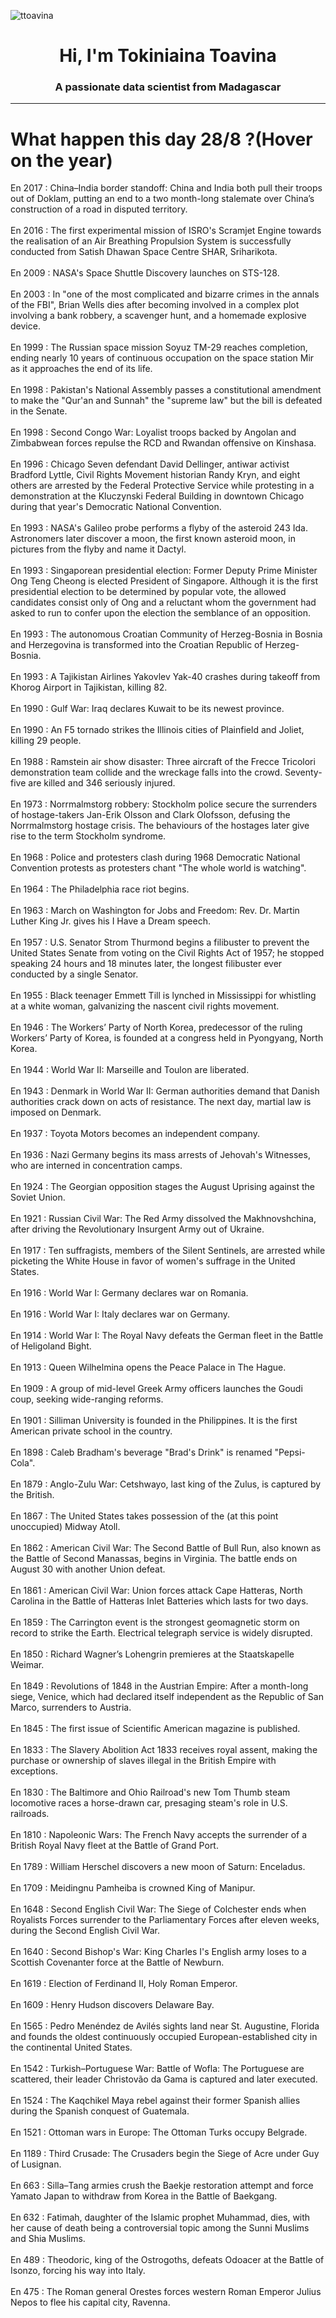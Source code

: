 
<p align="left"> <img src="https://komarev.com/ghpvc/?username=ttoavina&label=Profile%20views&color=0e75b6&style=flat" alt="ttoavina" /> </p>
<h1 align="center">Hi, I'm Tokiniaina Toavina</h1>
<h3 align="center">A passionate data scientist from Madagascar</h3>
    
<hr/>
<h1> What happen this day 28/8 ?(Hover on the year)</h1>

En 2017 : China–India border standoff: China and India both pull their troops out of Doklam, putting an end to a two month-long stalemate over China’s construction of a road in disputed territory.
<br/><br/>
En 2016 : The first experimental mission of ISRO's Scramjet Engine towards the realisation of an Air Breathing Propulsion System is successfully conducted from Satish Dhawan Space Centre SHAR, Sriharikota.
<br/><br/>
En 2009 : NASA's Space Shuttle Discovery launches on STS-128.
<br/><br/>
En 2003 : In "one of the most complicated and bizarre crimes in the annals of the FBI", Brian Wells dies after becoming involved in a complex plot involving a bank robbery, a scavenger hunt, and a homemade explosive device.
<br/><br/>
En 1999 : The Russian space mission Soyuz TM-29 reaches completion, ending nearly 10 years of continuous occupation on the space station Mir as it approaches the end of its life.
<br/><br/>
En 1998 : Pakistan's National Assembly passes a constitutional amendment to make the "Qur'an and Sunnah" the "supreme law" but the bill is defeated in the Senate.
<br/><br/>
En 1998 : Second Congo War: Loyalist troops backed by Angolan and Zimbabwean forces repulse the RCD and Rwandan offensive on Kinshasa.
<br/><br/>
En 1996 : Chicago Seven defendant David Dellinger, antiwar activist Bradford Lyttle, Civil Rights Movement historian Randy Kryn, and eight others are arrested by the Federal Protective Service while protesting in a demonstration at the Kluczynski Federal Building in downtown Chicago during that year's Democratic National Convention.
<br/><br/>
En 1993 : NASA's Galileo probe performs a flyby of the asteroid 243 Ida. Astronomers later discover a moon, the first known asteroid moon, in pictures from the flyby and name it Dactyl.
<br/><br/>
En 1993 : Singaporean presidential election: Former Deputy Prime Minister Ong Teng Cheong is elected President of Singapore. Although it is the first presidential election to be determined by popular vote, the allowed candidates consist only of Ong and a reluctant whom the government had asked to run to confer upon the election the semblance of an opposition.
<br/><br/>
En 1993 : The autonomous Croatian Community of Herzeg-Bosnia in Bosnia and Herzegovina is transformed into the Croatian Republic of Herzeg-Bosnia.
<br/><br/>
En 1993 : A Tajikistan Airlines Yakovlev Yak-40 crashes during takeoff from Khorog Airport in Tajikistan, killing 82.
<br/><br/>
En 1990 : Gulf War: Iraq declares Kuwait to be its newest province.
<br/><br/>
En 1990 : An F5 tornado strikes the Illinois cities of Plainfield and Joliet, killing 29 people.
<br/><br/>
En 1988 : Ramstein air show disaster: Three aircraft of the Frecce Tricolori demonstration team collide and the wreckage falls into the crowd. Seventy-five are killed and 346 seriously injured.
<br/><br/>
En 1973 : Norrmalmstorg robbery: Stockholm police secure the surrenders of hostage-takers Jan-Erik Olsson and Clark Olofsson, defusing the Norrmalmstorg hostage crisis. The behaviours of the hostages later give rise to the term Stockholm syndrome.
<br/><br/>
En 1968 : Police and protesters clash during 1968 Democratic National Convention protests as protesters chant "The whole world is watching".
<br/><br/>
En 1964 : The Philadelphia race riot begins.
<br/><br/>
En 1963 : March on Washington for Jobs and Freedom: Rev. Dr. Martin Luther King Jr. gives his I Have a Dream speech.
<br/><br/>
En 1957 : U.S. Senator Strom Thurmond begins a filibuster to prevent the United States Senate from voting on the Civil Rights Act of 1957; he stopped speaking 24 hours and 18 minutes later, the longest filibuster ever conducted by a single Senator.
<br/><br/>
En 1955 : Black teenager Emmett Till is lynched in Mississippi for whistling at a white woman, galvanizing the nascent civil rights movement.
<br/><br/>
En 1946 : The Workers’ Party of North Korea, predecessor of the ruling Workers’ Party of Korea, is founded at a congress held in Pyongyang, North Korea.
<br/><br/>
En 1944 : World War II: Marseille and Toulon are liberated.
<br/><br/>
En 1943 : Denmark in World War II: German authorities demand that Danish authorities crack down on acts of resistance. The next day, martial law is imposed on Denmark.
<br/><br/>
En 1937 : Toyota Motors becomes an independent company.
<br/><br/>
En 1936 : Nazi Germany begins its mass arrests of Jehovah's Witnesses, who are interned in concentration camps.
<br/><br/>
En 1924 : The Georgian opposition stages the August Uprising against the Soviet Union.
<br/><br/>
En 1921 : Russian Civil War: The Red Army dissolved the Makhnovshchina, after driving the Revolutionary Insurgent Army out of Ukraine.
<br/><br/>
En 1917 : Ten suffragists, members of the Silent Sentinels, are arrested while picketing the White House in favor of women's suffrage in the United States.
<br/><br/>
En 1916 : World War I: Germany declares war on Romania.
<br/><br/>
En 1916 : World War I: Italy declares war on Germany.
<br/><br/>
En 1914 : World War I: The Royal Navy defeats the German fleet in the Battle of Heligoland Bight.
<br/><br/>
En 1913 : Queen Wilhelmina opens the Peace Palace in The Hague.
<br/><br/>
En 1909 : A group of mid-level Greek Army officers launches the Goudi coup, seeking wide-ranging reforms.
<br/><br/>
En 1901 : Silliman University is founded in the Philippines. It is the first American private school in the country.
<br/><br/>
En 1898 : Caleb Bradham's beverage "Brad's Drink" is renamed "Pepsi-Cola".
<br/><br/>
En 1879 : Anglo-Zulu War: Cetshwayo, last king of the Zulus, is captured by the British.
<br/><br/>
En 1867 : The United States takes possession of the (at this point unoccupied) Midway Atoll.
<br/><br/>
En 1862 : American Civil War: The Second Battle of Bull Run, also known as the Battle of Second Manassas, begins in Virginia.  The battle ends on August 30 with another Union defeat.
<br/><br/>
En 1861 : American Civil War: Union forces attack Cape Hatteras, North Carolina in the Battle of Hatteras Inlet Batteries which lasts for two days.
<br/><br/>
En 1859 : The Carrington event is the strongest geomagnetic storm on record to strike the Earth. Electrical telegraph service is widely disrupted.
<br/><br/>
En 1850 : Richard Wagner’s Lohengrin premieres at the Staatskapelle Weimar.
<br/><br/>
En 1849 : Revolutions of 1848 in the Austrian Empire: After a month-long siege, Venice, which had declared itself independent as the Republic of San Marco, surrenders to Austria.
<br/><br/>
En 1845 : The first issue of Scientific American magazine is published.
<br/><br/>
En 1833 : The Slavery Abolition Act 1833 receives royal assent, making the purchase or ownership of slaves illegal in the British Empire with exceptions.
<br/><br/>
En 1830 : The Baltimore and Ohio Railroad's new Tom Thumb steam locomotive races a horse-drawn car, presaging steam's role in U.S. railroads.
<br/><br/>
En 1810 : Napoleonic Wars: The French Navy accepts the surrender of a British Royal Navy fleet at the Battle of Grand Port.
<br/><br/>
En 1789 : William Herschel discovers a new moon of Saturn: Enceladus.
<br/><br/>
En 1709 : Meidingnu Pamheiba is crowned King of Manipur.
<br/><br/>
En 1648 : Second English Civil War: The Siege of Colchester ends when Royalists Forces surrender to the Parliamentary Forces after eleven weeks, during the Second English Civil War.
<br/><br/>
En 1640 : Second Bishop's War: King Charles I's English army loses to a Scottish Covenanter force at the Battle of Newburn.
<br/><br/>
En 1619 : Election of Ferdinand II, Holy Roman Emperor.
<br/><br/>
En 1609 : Henry Hudson discovers Delaware Bay.
<br/><br/>
En 1565 : Pedro Menéndez de Avilés sights land near St. Augustine, Florida and founds the oldest continuously occupied European-established city in the continental United States.
<br/><br/>
En 1542 : Turkish–Portuguese War: Battle of Wofla: The Portuguese are scattered, their leader Christovão da Gama is captured and later executed.
<br/><br/>
En 1524 : The Kaqchikel Maya rebel against their former Spanish allies during the Spanish conquest of Guatemala.
<br/><br/>
En 1521 : Ottoman wars in Europe: The Ottoman Turks occupy Belgrade.
<br/><br/>
En 1189 : Third Crusade: The Crusaders begin the Siege of Acre under Guy of Lusignan.
<br/><br/>
En 663 : Silla–Tang armies crush the Baekje restoration attempt and force Yamato Japan to withdraw from Korea in the Battle of Baekgang.
<br/><br/>
En 632 : Fatimah, daughter of the Islamic prophet Muhammad, dies, with her cause of death being a controversial topic among the Sunni Muslims and Shia Muslims.
<br/><br/>
En 489 : Theodoric, king of the Ostrogoths, defeats Odoacer at the Battle of Isonzo, forcing his way into Italy.
<br/><br/>
En 475 : The Roman general Orestes forces western Roman Emperor Julius Nepos to flee his capital city, Ravenna.
<br/><br/>
